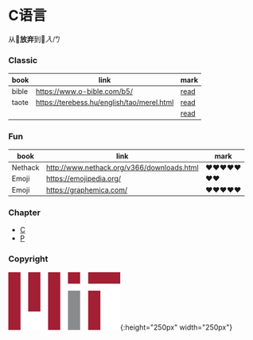 # C语言
从&#129402;<strong>放弃</strong>到🥰<em>入门</em>

### Classic
book | link | mark
--- | --- | ---
bible | https://www.o-bible.com/b5/ | [read](https://www.o-bible.com/b5/)
taote | https://terebess.hu/english/tao/merel.html | [read](https://terebess.hu/english/tao/merel.html)
&nbsp;|&nbsp;                                      | [read](https://coolshell.cn/articles/1794.html)

### Fun
book | link | mark
--- | --- | ---
Nethack | http://www.nethack.org/v366/downloads.html | :heart::heart::heart::heart::heart:
Emoji | https://emojipedia.org/ | :heart::heart:
Emoji | https://graphemica.com/ | :heart::heart::heart::heart::heart:

### Chapter
<!---
* Unordered list can use asterisks
- Or minuses
+ Or pluses
-------------
C == C language
P == Problem && Solution
-->
+ [C](C/C.md)
+ [P](P/P.md)


### Copyright
![mit](mit.svg.png "mit"){:height="250px" width="250px"}

